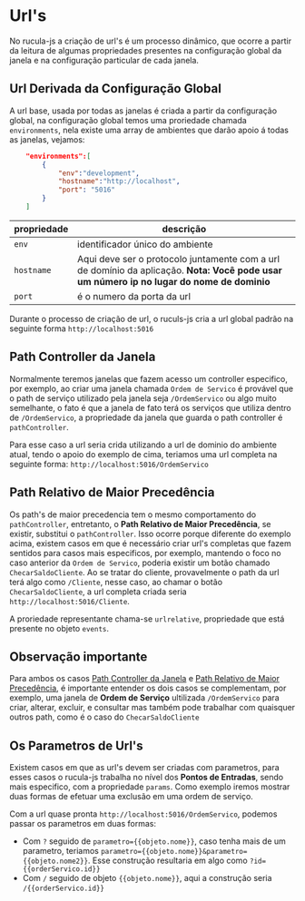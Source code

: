 # Url's 

No rucula-js a criação de url's é um processo dinâmico, que ocorre a partir da leitura de algumas propriedades presentes na configuração global da janela e na configuração particular de cada janela.


## Url Derivada da Configuração Global 

A url base, usada por todas as janelas é criada a partir da configuração global, na configuração global temos uma proriedade chamada `environments`, nela existe uma array de ambientes que darão apoio á todas as janelas, vejamos:

```json
    "environments":[
        {
            "env":"development",
            "hostname":"http://localhost",
            "port": "5016"
        }
    ]
```

|propriedade|descrição|
|--|---|
|`env`|identificador único do ambiente|
|`hostname`|Aqui deve ser o protocolo  juntamente com a url de domínio da aplicação. **Nota: Você pode usar um número ip no lugar do nome de dominio**|
|`port`| é o numero da porta da url|

Durante o processo de criação de url, o ruculs-js cria a url global padrão na seguinte forma `http://localhost:5016`


## Path Controller da Janela

Normalmente teremos janelas que fazem acesso um controller especifico, por exemplo, ao criar uma janela chamada `Ordem de Servico` é provável que o path de serviço utilizado pela janela seja `/OrdemServico` ou algo muito semelhante, o fato é que a janela de fato terá os serviços que utiliza dentro de `/OrdemServico`, a propriedade da janela que guarda o path controller é `pathController`.

Para esse caso a url seria crida utilizando a url de dominio do ambiente atual, tendo o apoio do exemplo de cima, teriamos uma url completa na seguinte forma: `http://localhost:5016/OrdemServico`


## Path Relativo de Maior Precedência


Os path's de maior precedencia tem o mesmo comportamento do `pathController`, entretanto, o **Path Relativo de Maior Precedência**, se existir, substitui o `pathController`. Isso ocorre porque diferente do exemplo acima, existem casos em que é necessário criar url's completas que fazem sentidos para casos mais especificos, por exemplo, mantendo o foco no caso anterior da `Ordem de Servico`, poderia existir um botão chamado `ChecarSaldoCliente`. Ao se tratar do cliente, provavelmente o path da url terá algo como `/Cliente`, nesse caso, ao chamar o botão `ChecarSaldoCliente`, a url completa criada seria `http://localhost:5016/Cliente`.

A proriedade representante chama-se `urlrelative`, propriedade que está presente no objeto `events`.

## Observação importante

Para ambos os casos [Path Controller da Janela](PathControllerdaJanela) e [Path Relativo de Maior Precedência](PathRelativodeMaiorPrecedência), é importante entender os dois casos se complementam, por exemplo, uma janela  de **Ordem de Serviço** ultilizada `/OrdemServico` para criar, alterar, excluir, e consultar mas também pode trabalhar com quaisquer outros path, como é o caso do `ChecarSaldoCliente`

## Os Parametros de Url's

Existem casos em que as url's devem ser criadas com parametros, para esses casos o rucula-js trabalha no nível dos **Pontos de Entradas**, sendo mais especifico, com a propriedade `params`. Como exemplo iremos mostrar duas formas de efetuar uma exclusão em uma ordem de serviço.


Com a url quase pronta  `http://localhost:5016/OrdemServico`, podemos passar os parametros em duas formas: 

- Com `?` seguido de `parametro={{objeto.nome}}`, caso tenha mais de um parametro, teriamos `parametro={{objeto.nome}}&parametro={{objeto.nome2}}`. Esse construção resultaria em algo como `?id={{orderServico.id}}`
- Com `/` seguido de objeto `{{objeto.nome}}`, aqui a construção seria `/{{orderServico.id}}` 

